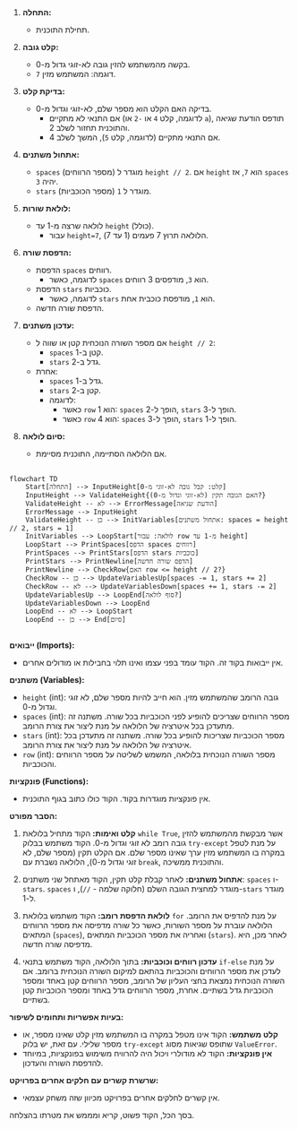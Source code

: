 ## <algorithm>

1. **התחלה:**
   - תחילת התוכנית.

2. **קלט גובה:**
   - בקשה מהמשתמש להזין גובה לא-זוגי גדול מ-0.
   - דוגמה: המשתמש מזין `7`.

3. **בדיקת קלט:**
   - בדיקה האם הקלט הוא מספר שלם, לא-זוגי וגדול מ-0.
     - אם התנאי לא מתקיים (לדוגמה, קלט `4` או `-2` או `a`), תודפס הודעת שגיאה והתוכנית תחזור לשלב 2.
     - אם התנאי מתקיים (לדוגמה, קלט `5`), המשך לשלב 4.

4. **אתחול משתנים:**
   - `spaces` (מספר הרווחים) מוגדר ל `height // 2`. אם `height` הוא `7`, אז `spaces` יהיה `3`.
   - `stars` (מספר הכוכביות) מוגדר ל `1`.

5. **לולאת שורות:**
   - לולאה שרצה מ-1 עד `height` (כולל).
     - עבור `height=7`, הלולאה תרוץ 7 פעמים (1 עד 7).

6. **הדפסת שורה:**
   - הדפסת `spaces` רווחים.
     - לדוגמה, כאשר `spaces` הוא `3`, מודפסים 3 רווחים.
   - הדפסת `stars` כוכביות.
     - לדוגמה, כאשר `stars` הוא `1`, מודפסת כוכבית אחת.
   - הדפסת שורה חדשה.

7. **עדכון משתנים:**
   - אם מספר השורה הנוכחית קטן או שווה ל `height // 2`:
     - `spaces` קטן ב-1.
     - `stars` גדל ב-2.
   - אחרת:
     - `spaces` גדל ב-1.
     - `stars` קטן ב-2.
     - לדוגמה:
        - כאשר `row` הוא 1: `spaces` הופך ל-2, `stars` הופך ל-3.
        - כאשר `row` הוא 4: `spaces` הופך ל-3, `stars` הופך ל-1.

8. **סיום לולאה:**
   - אם הלולאה הסתיימה, התוכנית מסיימת.

## <mermaid>

```mermaid
flowchart TD
    Start[התחלה] --> InputHeight[קלט: קבל גובה לא-זוגי מ-0]
    InputHeight --> ValidateHeight{האם הגובה תקין (לא-זוגי וגדול מ-0)?}
    ValidateHeight -- לא --> ErrorMessage[הודעת שגיאה]
    ErrorMessage --> InputHeight
    ValidateHeight -- כן --> InitVariables[אתחול משתנים: spaces = height // 2, stars = 1]
    InitVariables --> LoopStart[לולאה: עבור row מ-1 עד height]
    LoopStart --> PrintSpaces[הדפס spaces רווחים]
    PrintSpaces --> PrintStars[הדפס stars כוכביות]
    PrintStars --> PrintNewline[הדפס שורה חדשה]
    PrintNewline --> CheckRow{האם row <= height // 2?}
    CheckRow -- כן --> UpdateVariablesUp[spaces -= 1, stars += 2]
    CheckRow -- לא --> UpdateVariablesDown[spaces += 1, stars -= 2]
    UpdateVariablesUp --> LoopEnd[סוף לולאה?]
    UpdateVariablesDown --> LoopEnd
    LoopEnd -- לא --> LoopStart
    LoopEnd -- כן --> End[סיום]
```

## <explanation>

**ייבואים (Imports):**
- אין ייבואות בקוד זה. הקוד עומד בפני עצמו ואינו תלוי בחבילות או מודולים אחרים.

**משתנים (Variables):**
- `height` (int): גובה הרומב שהמשתמש מזין. הוא חייב להיות מספר שלם, לא זוגי וגדול מ-0.
- `spaces` (int): מספר הרווחים שצריכים להופיע לפני הכוכביות בכל שורה. משתנה זה מתעדכן בכל איטרציה של הלולאה על מנת ליצור את צורת הרומב.
- `stars` (int): מספר הכוכביות שצריכות להופיע בכל שורה. משתנה זה מתעדכן בכל איטרציה של הלולאה על מנת ליצור את צורת הרומב.
- `row` (int): מספר השורה הנוכחית בלולאה, המשמש לשליטה על מספר הרווחים והכוכביות.

**פונקציות (Functions):**
- אין פונקציות מוגדרות בקוד. הקוד כולו כתוב בגוף התוכנית.

**הסבר מפורט:**
1. **קלט ואימות:** הקוד מתחיל בלולאת `while True`, אשר מבקשת מהמשתמש להזין גובה רומב לא זוגי וגדול מ-0. הקוד משתמש בבלוק `try-except` על מנת לטפל במקרה בו המשתמש מזין ערך שאינו מספר שלם. אם הקלט תקין (מספר שלם, לא זוגי וגדול מ-0), הלולאה נשברת עם `break`, והתוכנית ממשיכה.

2. **אתחול משתנים:** לאחר קבלת קלט תקין, הקוד מאתחל שני משתנים: `spaces` ו-`stars`. `spaces` מוגדר למחצית הגובה השלם (חלוקה שלמה - `//`), ו-`stars` מוגדר ל-1.

3. **לולאת הדפסת רומב:** הקוד משתמש בלולאת `for` על מנת להדפיס את הרומב. הלולאה עוברת על מספר השורות, כאשר כל שורה מדפיסה את מספר הרווחים המתאים (`spaces`), ואחריה את מספר הכוכביות המתאים (`stars`). לאחר מכן, היא מדפיסה שורה חדשה.

4. **עדכון רווחים וכוכביות:** בתוך הלולאה, הקוד משתמש בתנאי `if-else` על מנת לעדכן את מספר הרווחים והכוכביות בהתאם למיקום השורה הנוכחית ברומב. אם השורה הנוכחית נמצאת בחצי העליון של הרומב, מספר הרווחים קטן באחד ומספר הכוכביות גדל בשתיים. אחרת, מספר הרווחים גדל באחד ומספר הכוכביות קטן בשתיים.

**בעיות אפשריות ותחומים לשיפור:**
- **קלט משתמש:** הקוד אינו מטפל במקרה בו המשתמש מזין קלט שאינו מספר, או מספר שלילי. עם זאת, יש בלוק `try-except` שתופס שגיאות מסוג `ValueError`.
- **אין פונקציות:** הקוד לא מודולרי ויכול היה להרוויח משימוש בפונקציות, במיוחד להדפסת השורה והעדכון.

**שרשרת קשרים עם חלקים אחרים בפרויקט:**
- אין קשרים לחלקים אחרים בפרויקט מכיוון שזה משחק עצמאי.

בסך הכל, הקוד פשוט, קריא ומממש את מטרתו בהצלחה.